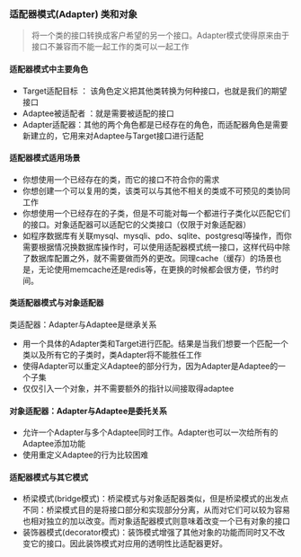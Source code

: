 ### 适配器模式(Adapter) 类和对象
> 将一个类的接口转换成客户希望的另一个接口。Adapter模式使得原来由于接口不兼容而不能一起工作的类可以一起工作

#### 适配器模式中主要角色
- Target适配目标 ： 该角色定义把其他类转换为何种接口，也就是我们的期望接口
- Adaptee被适配者 ：就是需要被适配的接口
- Adapter适配器：其他的两个角色都是已经存在的角色，而适配器角色是需要新建立的，它用来对Adaptee与Target接口进行适配

#### 适配器模式适用场景
- 你想使用一个已经存在的类，而它的接口不符合你的需求
- 你想创建一个可以复用的类，该类可以与其他不相关的类或不可预见的类协同工作
- 你想使用一个已经存在的子类，但是不可能对每一个都进行子类化以匹配它们的接口。对象适配器可以适配它的父类接口（仅限于对象适配器）
- 如程序数据库有关联mysql、mysqli、pdo、sqlite、postgresql等操作，而你需要根据情况换数据库操作时，可以使用适配器模式统一接口，这样代码中除了数据库配置之外，就不需要做而外的更改。同理cache（缓存）的场景也是，无论使用memcache还是redis等，在更换的时候都会很方便，节约时间。

#### 类适配器模式与对象适配器
类适配器：Adapter与Adaptee是继承关系
- 用一个具体的Adapter类和Target进行匹配。结果是当我们想要一个匹配一个类以及所有它的子类时，类Adapter将不能胜任工作
- 使得Adapter可以重定义Adaptee的部分行为，因为Adapter是Adaptee的一个子集
- 仅仅引入一个对象，并不需要额外的指针以间接取得adaptee

#### 对象适配器：Adapter与Adaptee是委托关系
- 允许一个Adapter与多个Adaptee同时工作。Adapter也可以一次给所有的Adaptee添加功能
- 使用重定义Adaptee的行为比较困难

#### 适配器模式与其它模式
- 桥梁模式(bridge模式)：桥梁模式与对象适配器类似，但是桥梁模式的出发点不同：桥梁模式目的是将接口部分和实现部分分离，从而对它们可以较为容易也相对独立的加以改变。而对象适配器模式则意味着改变一个已有对象的接口
- 装饰器模式(decorator模式)：装饰模式增强了其他对象的功能而同时又不改变它的接口。因此装饰模式对应用的透明性比适配器更好。
